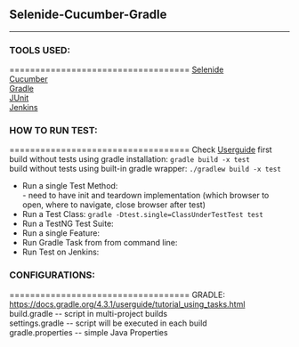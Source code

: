 ## Selenide-Cucumber-Gradle
-----------------------------------

### TOOLS USED:<br/>
===================================
[Selenide](https://github.com/codeborne/selenide)<br/>
[Cucumber](https://github.com/cucumber/cucumber)<br/>
[Gradle](https://github.com/gradle/gradle)<br/>
[JUnit](http://junit.org/junit5/docs/current/user-guide/)<br/>
[Jenkins](https://github.com/kohsuke/jenkins)<br/>

### HOW TO RUN TEST:<br/>
===================================
Check [Userguide](https://docs.gradle.org/current/userguide/userguide.html) first<br/>
build without tests using gradle installation: `gradle build -x test`<br/>
build without tests using built-in gradle wrapper: `./gradlew build -x test`<br/>

* Run a single Test Method:<br/>
        - need to have init and teardown implementation (which browser to open, where to navigate, close browser after test)
* Run a Test Class: `gradle -Dtest.single=ClassUnderTestTest test`<br/>
* Run a TestNG Test Suite:<br/>
* Run a single Feature:<br/>
* Run Gradle Task from from command line:<br/>
* Run Test on Jenkins:<br/>

### CONFIGURATIONS:
===================================
GRADLE:<br/>
https://docs.gradle.org/4.3.1/userguide/tutorial_using_tasks.html<br/>
build.gradle -- script in multi-project builds<br/>
settings.gradle -- script will be executed in each build<br/>
gradle.properties -- simple Java Properties<br/>




